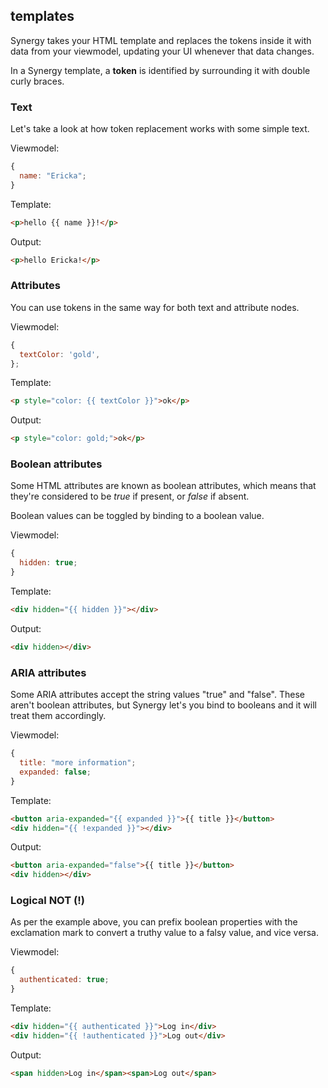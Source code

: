 ## templates

Synergy takes your HTML template and replaces the tokens inside it with data from your viewmodel, updating your UI whenever that data changes.

In a Synergy template, a **token** is identified by surrounding it with double curly braces.

### Text

Let's take a look at how token replacement works with some simple text.

Viewmodel:

```js
{
  name: "Ericka";
}
```

Template:

```html
<p>hello {{ name }}!</p>
```

Output:

```html
<p>hello Ericka!</p>
```

### Attributes

You can use tokens in the same way for both text
and attribute nodes.

Viewmodel:

```js
{
  textColor: 'gold',
};
```

Template:

```html
<p style="color: {{ textColor }}">ok</p>
```

Output:

```html
<p style="color: gold;">ok</p>
```

### Boolean attributes

Some HTML attributes are known as boolean
attributes, which means that they're considered to
be _true_ if present, or _false_ if absent.

Boolean values can be toggled by binding to a boolean value.

Viewmodel:

```js
{
  hidden: true;
}
```

Template:

```html
<div hidden="{{ hidden }}"></div>
```

Output:

```html
<div hidden></div>
```

### ARIA attributes

Some ARIA attributes accept the string values
"true" and "false". These aren't boolean
attributes, but Synergy let's you bind to booleans
and it will treat them accordingly.

Viewmodel:

```js
{
  title: "more information";
  expanded: false;
}
```

Template:

```html
<button aria-expanded="{{ expanded }}">{{ title }}</button>
<div hidden="{{ !expanded }}"></div>
```

Output:

```html
<button aria-expanded="false">{{ title }}</button>
<div hidden></div>
```

### Logical NOT (!)

As per the example above, you can prefix boolean
properties with the exclamation mark to convert a
truthy value to a falsy value, and vice versa.

Viewmodel:

```js
{
  authenticated: true;
}
```

Template:

```html
<div hidden="{{ authenticated }}">Log in</div>
<div hidden="{{ !authenticated }}">Log out</div>
```

Output:

```html
<span hidden>Log in</span><span>Log out</span>
```
